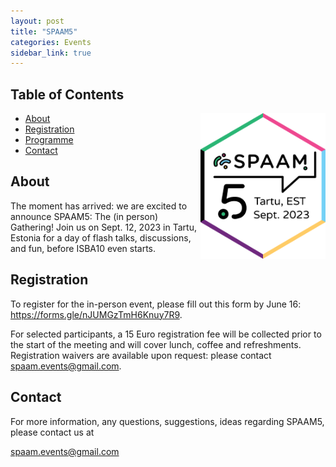 ```yaml
---
layout: post
title: "SPAAM5"
categories: Events
sidebar_link: true
---
```

## Table of Contents
<img align="right" src="/assets/media/spaam5_sticker_v4.png" alt="SPAAM5 sticker" width="200px" class="right">

- [About](#about)
- [Registration](#registration)
- [Programme](/events/spaam4/programme)
- [Contact](#contact)




## About

The moment has arrived: we are excited to announce SPAAM5: The (in person) Gathering! 
Join us on Sept. 12, 2023 in Tartu, Estonia for a day of flash talks, discussions, and fun, before ISBA10 even starts.



## Registration

To register for the in-person event, please fill out this form by June 16: <a href="[url](https://forms.gle/nJUMGzTmH6Knuy7R9)">https://forms.gle/nJUMGzTmH6Knuy7R9</a>.  

For selected participants, a 15 Euro registration fee will be collected prior to the start of the meeting and will cover lunch, coffee and refreshments. Registration waivers are available upon request: please contact spaam.events@gmail.com.


## Contact

For more information, any questions, suggestions, ideas regarding SPAAM5, please contact us at 

spaam.events@gmail.com
